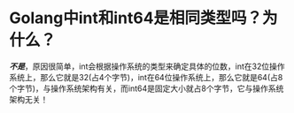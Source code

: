 # Golang中int和int64是相同类型吗？为什么？

_**不是**_，原因很简单，int会根据操作系统的类型来确定具体的位数，int在32位操作系统上，那么它就是32(占4个字节)，int在64位操作系统上，那么它就是64(占8个字节)，与操作系统架构有关，而int64是固定大小就占8个字节，它与操作系统架构无关！